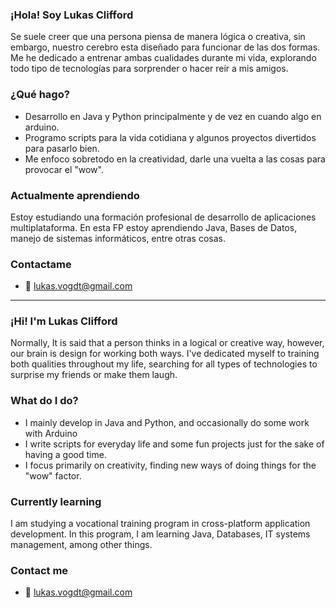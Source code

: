 ### ¡Hola! Soy Lukas Clifford

Se suele creer que una persona piensa de manera lógica o creativa, sin embargo, nuestro cerebro esta diseñado para funcionar de las dos formas. 
Me he dedicado a entrenar ambas cualidades durante mi vida, explorando todo tipo de tecnologías para sorprender o hacer reír a mis amigos.

### ¿Qué hago?
- Desarrollo en Java y Python principalmente y de vez en cuando algo en arduino.
- Programo scripts para la vida cotidiana y algunos proyectos divertidos para pasarlo bien.  
- Me enfoco sobretodo en la creatividad, darle una vuelta a las cosas para provocar el "wow".

### Actualmente aprendiendo  
Estoy estudiando una formación profesional de desarrollo de aplicaciones multiplataforma.
En esta FP estoy aprendiendo Java, Bases de Datos, manejo de sistemas informáticos, entre otras cosas.

### Contactame 
- 📧 lukas.vogdt@gmail.com

---

### ¡Hi! I'm Lukas Clifford

Normally, It is said that a person thinks in a logical or creative way, however, our brain is design for working both ways.
I've dedicated myself to training both qualities throughout my life, searching for all types of technologies to surprise my friends or make them laugh.

### What do I do?
- I mainly develop in Java and Python, and occasionally do some work with Arduino
- I write scripts for everyday life and some fun projects just for the sake of having a good time. 
- I focus primarily on creativity, finding new ways of doing things for the "wow" factor.

### Currently learning  
I am studying a vocational training program in cross-platform application development.
In this program, I am learning Java, Databases, IT systems management, among other things.

### Contact me 
- 📧 lukas.vogdt@gmail.com
